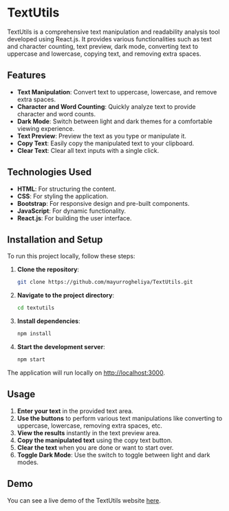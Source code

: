# TextUtils

TextUtils is a comprehensive text manipulation and readability analysis tool developed using React.js. It provides various functionalities such as text and character counting, text preview, dark mode, converting text to uppercase and lowercase, copying text, and removing extra spaces.

## Features

- **Text Manipulation**: Convert text to uppercase, lowercase, and remove extra spaces.
- **Character and Word Counting**: Quickly analyze text to provide character and word counts.
- **Dark Mode**: Switch between light and dark themes for a comfortable viewing experience.
- **Text Preview**: Preview the text as you type or manipulate it.
- **Copy Text**: Easily copy the manipulated text to your clipboard.
- **Clear Text**: Clear all text inputs with a single click.

## Technologies Used

- **HTML**: For structuring the content.
- **CSS**: For styling the application.
- **Bootstrap**: For responsive design and pre-built components.
- **JavaScript**: For dynamic functionality.
- **React.js**: For building the user interface.

## Installation and Setup

To run this project locally, follow these steps:

1. **Clone the repository**:

   ```sh
   git clone https://github.com/mayurrogheliya/TextUtils.git
   ```

2. **Navigate to the project directory**:

   ```sh
   cd textutils
   ```

3. **Install dependencies**:

   ```sh
   npm install
   ```

4. **Start the development server**:
   ```sh
   npm start
   ```

The application will run locally on [http://localhost:3000](http://localhost:3000).

## Usage

1. **Enter your text** in the provided text area.
2. **Use the buttons** to perform various text manipulations like converting to uppercase, lowercase, removing extra spaces, etc.
3. **View the results** instantly in the text preview area.
4. **Copy the manipulated text** using the copy text button.
5. **Clear the text** when you are done or want to start over.
6. **Toggle Dark Mode**: Use the switch to toggle between light and dark modes.

## Demo

You can see a live demo of the TextUtils website [here](https://mayurrogheliya.github.io/TextUtils/).
